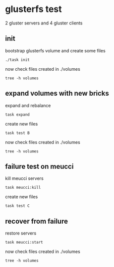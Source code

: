 # glusterfs test

2 gluster servers and 4 gluster clients

## init

bootstrap glusterfs volume and create some files

```
./task init
```

now check files created in ./volumes

```
tree -h volumes
```

## expand volumes with new bricks

expand and rebalance

```
task expand
```

create new files

```
task test B
```

now check files created in ./volumes

```
tree -h volumes
```

## failure test on meucci

kill meucci servers

```
task meucci:kill
```

create new files

```
task test C
```

## recover from failure

restore servers

```
task meucci:start
```

now check files created in ./volumes

```
tree -h volumes
```

